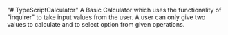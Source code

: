 "# TypeScriptCalculator" 
A Basic Calculator which uses the functionality of "inquirer" to take input values from the user.
A user can only give two values to calculate and to select option from given operations.